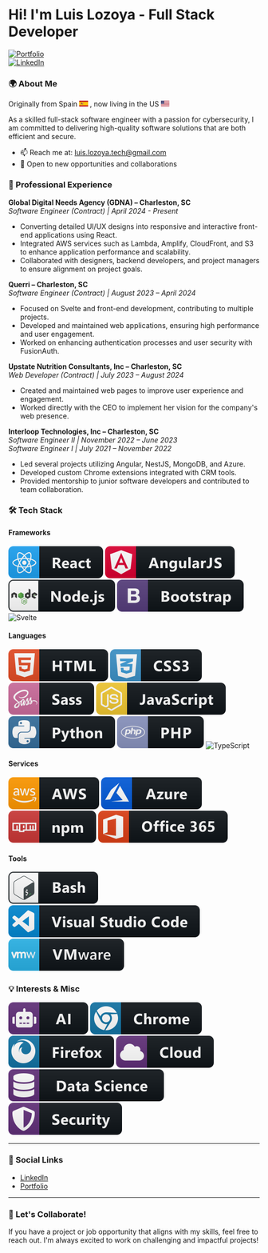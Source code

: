 # Hi! I'm Luis Lozoya - Full Stack Developer

[![Portfolio](https://img.shields.io/badge/Portfolio-Visit-brightgreen?style=flat-square)](https://react-portfolio-javierlozo.vercel.app/)  
[![LinkedIn](https://img.shields.io/badge/LinkedIn-Connect-blue?style=flat-square&logo=linkedin)](https://www.linkedin.com/in/luisjlozoya/)

### 🌍 About Me

Originally from Spain <a> <img src="./svg/logos/spain-flag-icon.svg" alt="angular badge" style="vertical-align:top margin:6px 4px" height="12px">
</a>, now living in the US <a> <img src="./svg/logos/united-states-flag-icon.svg" alt="angular badge" style="vertical-align:top margin:6px 4px" height="12px">
</a>
<div>As a skilled full-stack software engineer with a passion for cybersecurity, I am committed to delivering high-quality software solutions that are both efficient and secure.</div>

- 📫 Reach me at: [luis.lozoya.tech@gmail.com](mailto:luis.lozoya.tech@gmail.com)
- 💼 Open to new opportunities and collaborations

### 💼 Professional Experience

**Global Digital Needs Agency (GDNA) – Charleston, SC**  
*Software Engineer (Contract) | April 2024 - Present*  
- Converting detailed UI/UX designs into responsive and interactive front-end applications using React.
- Integrated AWS services such as Lambda, Amplify, CloudFront, and S3 to enhance application performance and scalability.
- Collaborated with designers, backend developers, and project managers to ensure alignment on project goals.

**Querri – Charleston, SC**  
*Software Engineer (Contract) | August 2023 – April 2024*  
- Focused on Svelte and front-end development, contributing to multiple projects.
- Developed and maintained web applications, ensuring high performance and user engagement.
- Worked on enhancing authentication processes and user security with FusionAuth.

**Upstate Nutrition Consultants, Inc – Charleston, SC**  
*Web Developer (Contract) | July 2023 – August 2024*  
- Created and maintained web pages to improve user experience and engagement.
- Worked directly with the CEO to implement her vision for the company's web presence.

**Interloop Technologies, Inc – Charleston, SC**  
*Software Engineer II | November 2022 – June 2023*  
*Software Engineer I | July 2021 – November 2022*  
- Led several projects utilizing Angular, NestJS, MongoDB, and Azure.
- Developed custom Chrome extensions integrated with CRM tools.
- Provided mentorship to junior software developers and contributed to team collaboration.

### 🛠️ Tech Stack

#### Frameworks
![React](./svg/dev/frameworks/react.svg) ![Angular](./svg/dev/frameworks/angular.svg) ![Node.js](./svg/dev/frameworks/nodejs.svg) ![Bootstrap](./svg/dev/frameworks/bootstrap.svg) ![Svelte](./svg/dev/frameworks/svelte.svg)

#### Languages
![HTML](./svg/dev/languages/html.svg) ![CSS3](./svg/dev/languages/css3.svg) ![Sass](./svg/dev/languages/sass.svg) ![JavaScript](./svg/dev/languages/js.svg) ![Python](./svg/dev/languages/python.svg) ![PHP](./svg/dev/languages/php.svg) ![TypeScript](./svg/dev/languages/typescript.svg)

#### Services
![AWS](./svg/dev/services/aws.svg) ![Azure](./svg/dev/services/azure.svg) ![npm](./svg/dev/services/npm.svg) ![Office 365](./svg/dev/services/office_365.svg)

#### Tools
![Bash](./svg/dev/tools/bash.svg) ![Visual Studio Code](./svg/dev/tools/visualstudio_code.svg) ![VMware](./svg/dev/tools/vmware.svg)

### 💡 Interests & Misc
![AI](./svg/dev/misc/ai.svg) ![Chrome Extensions](./svg/dev/misc/chrome.svg) ![Firefox](./svg/dev/misc/firefox.svg) ![Cloud Computing](./svg/dev/misc/cloud.svg) ![Data Science](./svg/dev/misc/datascience.svg) ![Cybersecurity](./svg/dev/misc/security.svg)

---

### 🔗 Social Links
- [LinkedIn](https://www.linkedin.com/in/luisjlozoya/)
- [Portfolio](https://react-portfolio-javierlozo.vercel.app/)

---

### 🚀 Let's Collaborate!
If you have a project or job opportunity that aligns with my skills, feel free to reach out. I'm always excited to work on challenging and impactful projects!
